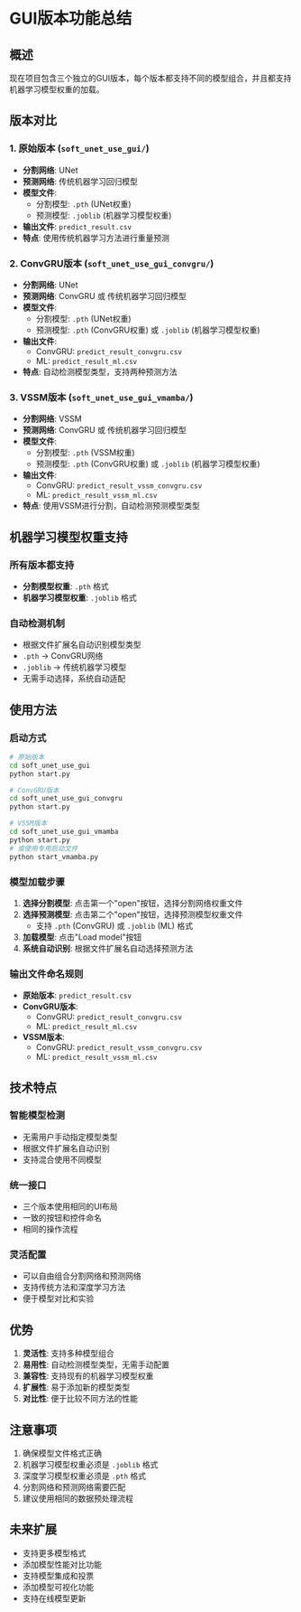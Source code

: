 # GUI版本功能总结

## 概述
现在项目包含三个独立的GUI版本，每个版本都支持不同的模型组合，并且都支持机器学习模型权重的加载。

## 版本对比

### 1. 原始版本 (`soft_unet_use_gui/`)
- **分割网络**: UNet
- **预测网络**: 传统机器学习回归模型
- **模型文件**: 
  - 分割模型: `.pth` (UNet权重)
  - 预测模型: `.joblib` (机器学习模型权重)
- **输出文件**: `predict_result.csv`
- **特点**: 使用传统机器学习方法进行重量预测

### 2. ConvGRU版本 (`soft_unet_use_gui_convgru/`)
- **分割网络**: UNet
- **预测网络**: ConvGRU 或 传统机器学习回归模型
- **模型文件**: 
  - 分割模型: `.pth` (UNet权重)
  - 预测模型: `.pth` (ConvGRU权重) 或 `.joblib` (机器学习模型权重)
- **输出文件**: 
  - ConvGRU: `predict_result_convgru.csv`
  - ML: `predict_result_ml.csv`
- **特点**: 自动检测模型类型，支持两种预测方法

### 3. VSSM版本 (`soft_unet_use_gui_vmamba/`)
- **分割网络**: VSSM
- **预测网络**: ConvGRU 或 传统机器学习回归模型
- **模型文件**: 
  - 分割模型: `.pth` (VSSM权重)
  - 预测模型: `.pth` (ConvGRU权重) 或 `.joblib` (机器学习模型权重)
- **输出文件**: 
  - ConvGRU: `predict_result_vssm_convgru.csv`
  - ML: `predict_result_vssm_ml.csv`
- **特点**: 使用VSSM进行分割，自动检测预测模型类型

## 机器学习模型权重支持

### 所有版本都支持
- **分割模型权重**: `.pth` 格式
- **机器学习模型权重**: `.joblib` 格式

### 自动检测机制
- 根据文件扩展名自动识别模型类型
- `.pth` → ConvGRU网络
- `.joblib` → 传统机器学习模型
- 无需手动选择，系统自动适配

## 使用方法

### 启动方式
```bash
# 原始版本
cd soft_unet_use_gui
python start.py

# ConvGRU版本
cd soft_unet_use_gui_convgru
python start.py

# VSSM版本
cd soft_unet_use_gui_vmamba
python start.py
# 或使用专用启动文件
python start_vmamba.py
```

### 模型加载步骤
1. **选择分割模型**: 点击第一个"open"按钮，选择分割网络权重文件
2. **选择预测模型**: 点击第二个"open"按钮，选择预测模型权重文件
   - 支持 `.pth` (ConvGRU) 或 `.joblib` (ML) 格式
3. **加载模型**: 点击"Load model"按钮
4. **系统自动识别**: 根据文件扩展名自动选择预测方法

### 输出文件命名规则
- **原始版本**: `predict_result.csv`
- **ConvGRU版本**: 
  - ConvGRU: `predict_result_convgru.csv`
  - ML: `predict_result_ml.csv`
- **VSSM版本**: 
  - ConvGRU: `predict_result_vssm_convgru.csv`
  - ML: `predict_result_vssm_ml.csv`

## 技术特点

### 智能模型检测
- 无需用户手动指定模型类型
- 根据文件扩展名自动识别
- 支持混合使用不同模型

### 统一接口
- 三个版本使用相同的UI布局
- 一致的按钮和控件命名
- 相同的操作流程

### 灵活配置
- 可以自由组合分割网络和预测网络
- 支持传统方法和深度学习方法
- 便于模型对比和实验

## 优势

1. **灵活性**: 支持多种模型组合
2. **易用性**: 自动检测模型类型，无需手动配置
3. **兼容性**: 支持现有的机器学习模型权重
4. **扩展性**: 易于添加新的模型类型
5. **对比性**: 便于比较不同方法的性能

## 注意事项

1. 确保模型文件格式正确
2. 机器学习模型权重必须是 `.joblib` 格式
3. 深度学习模型权重必须是 `.pth` 格式
4. 分割网络和预测网络需要匹配
5. 建议使用相同的数据预处理流程

## 未来扩展

- 支持更多模型格式
- 添加模型性能对比功能
- 支持模型集成和投票
- 添加模型可视化功能
- 支持在线模型更新

